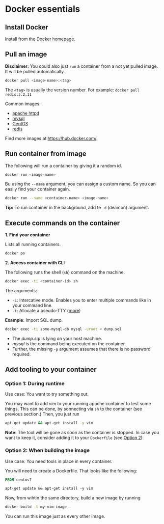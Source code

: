# Docker essentials

## Install Docker
Install from the [Docker homepage][1].

[1]: https://store.docker.com/editions/community/docker-ce-desktop-mac

## Pull an image

**Disclaimer:** You could also just `run` a container from a not yet pulled image. It will be pulled automatically.

```sh
docker pull <image-name>:<tag>
```

The `<tag>` is usually the version number. For example: `docker pull redis:3.2.11`

Common images:
* [apache httpd](https://hub.docker.com/_/httpd/)
* [mysql](https://hub.docker.com/_/mysql/)
* [CentOS](https://hub.docker.com/_/centos/)
* [redis](https://hub.docker.com/_/redis/)

Find more images at https://hub.docker.com/.


## Run container from image
The following will run a container by giving it a random id.
```sh
docker run <image-name>
```

Bu using the `--name` argument, you can assign a custom name. So you can easily find your container again.
```sh
docker run --name <container-name> <image-name>
```

**Tip:** To run container in the background, add te `-d` (deamon) argument.

## Execute commands on the container

**1. Find your container**

Lists all running containers.
```sh
docker ps
```

**2. Access container with CLI**

The following runs the shell (`sh`) command on the machine.
```sh
docker exec -ti <container-id> sh
```

The arguments:
* `-i`: Intercative mode. Enables you to enter multiple commands like in your command line.
* `-t`: Allocate a pseudo-TTY ([more](https://stackoverflow.com/a/10346575/90432))

**Example:** Import SQL dump.
```sh
docker exec -ti some-mysql-db mysql -uroot < dump.sql
```
* The _dump.sql_ is lying on your host machine.
* _mysql_ is the command being executed on the container.
* Further, the missing `-p` argument assumes that there is no password required.

## Add tooling to your container

### Option 1: During runtime

Use case: You want to try something out.

You may want to add _vim_ to your running apache container to test some things. This can be done, by sonnecting via `sh` to the container (see previous section.)
Then, you just run
```sh
apt-get update && apt-get install -y vim
```

**Note:** The tool will be gone as soon as the container is stopped. In case you want to keep it, consider adding it to your `Dockerfile` (see [Option 2](#option-2-when-building-the-image)).


### Option 2: When building the image

Use case: You need tools in place in every container.

You will need to create a Dockerfile. That looks like the following:
```Dockerfile
FROM centos7

apt-get update && apt-get install -y vim
```

Now, from wihtin the same directory, build a new image by running
```sh
docker build -t my-vim-image .
```

You can run this image just as every other image.

